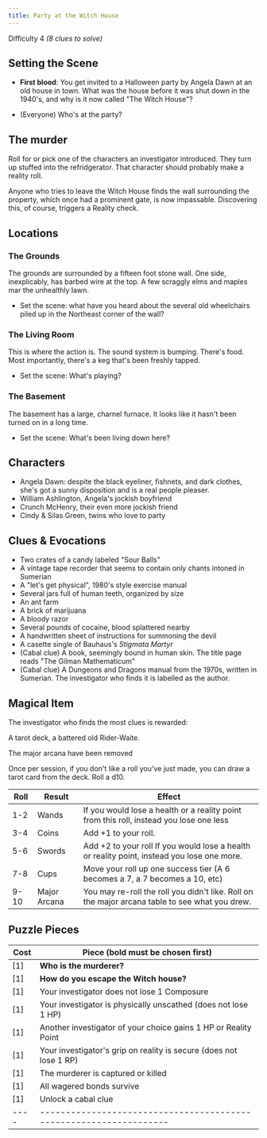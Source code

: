 ```yaml
---
title: Party at the Witch House
---
```


Difficulty 4
_(8 clues to solve)_

## Setting the Scene

- **First blood**: You get invited to a Halloween party by Angela Dawn at an old house in town. What was the house before it was shut down in the 1940's, and why is it now called "The Witch House"?

- (Everyone) Who's at the party?

## The murder

Roll for or pick one of the characters an investigator introduced. They turn up stuffed into the refridgerator. That character should probably make a reality roll.

Anyone who tries to leave the Witch House finds the wall surrounding the property, which once had a prominent gate, is now impassable. Discovering this, of course, triggers a Reality check.

## Locations

### The Grounds

The grounds are surrounded by a fifteen foot stone wall. One side, inexplicably, has barbed wire at the top. A few scraggly elms and maples mar the unhealthly lawn.

- Set the scene: what have you heard about the several old wheelchairs piled up in the Northeast corner of the wall?

### The Living Room

This is where the action is. The sound system is bumping. There's food. Most importantly, there's a keg that's been freshly tapped.

- Set the scene: What's playing?

### The Basement

The basement has a large, charnel furnace. It looks like it hasn't been turned on in a long time.

- Set the scene: What's been living down here?

## Characters

- Angela Dawn: despite the black eyeliner, fishnets, and dark clothes, she's got a sunny disposition and is a real people pleaser.
- William Ashlington, Angela's jockish boyfriend
- Crunch McHenry, their even more jockish friend
- Cindy & Silas Green, twins who love to party

## Clues & Evocations

- Two crates of a candy labeled "Sour Balls"
- A vintage tape recorder that seems to contain only chants intoned in Sumerian
- A "let's get physical", 1980's style exercise manual
- Several jars full of human teeth, organized by size
- An ant farm
- A brick of marijuana
- A bloody razor
- Several pounds of cocaine, blood splattered nearby
- A handwritten sheet of instructions for summoning the devil
- A casette single of Bauhaus's _Stigmata Martyr_
- (Cabal clue) A book, seemingly bound in human skin. The title page reads "The Gilman Mathematicum"
- (Cabal clue) A Dungeons and Dragons manual from the 1970s, written in Sumerian. The investigator who finds it is labelled as the author.

## Magical Item

The investigator who finds the most clues is rewarded:

A tarot deck, a battered old Rider-Waite.

The major arcana have been removed

Once per session, if you don't like a roll you've just made, you can draw a tarot card from the deck. Roll a d10.

| Roll | Result       | Effect                                                                                         |
| ---- | ------------ | ---------------------------------------------------------------------------------------------- |
| 1-2  | Wands        | If you would lose a health or a reality point from this roll, instead you lose one less        |
| 3-4  | Coins        | Add +1 to your roll.                                                                           |
| 5-6  | Swords       | Add +2 to your roll If you would lose a health or reality point, instead you lose one more.    |
| 7-8  | Cups         | Move your roll up one success tier (A 6 becomes a 7, a 7 becomes a 10, etc)                    |
| 9-10 | Major Arcana | You may re-roll the roll you didn't like. Roll on the major arcana table to see what you drew. |

## Puzzle Pieces

| Cost | Piece (bold must be chosen first)                                  |
| ---- | ------------------------------------------------------------------ |
| [1]  | **Who is the murderer?**                                           |
| [1]  | **How do you escape the Witch house?**                             |
| [1]  | Your investigator does not lose 1 Composure                        |
| [1]  | Your investigator is physically unscathed (does not lose 1 HP)     |
| [1]  | Another investigator of your choice gains 1 HP or Reality Point    |
| [1]  | Your investigator's grip on reality is secure (does not lose 1 RP) |
| [1]  | The murderer is captured or killed                                 |
| [1]  | All wagered bonds survive                                          |
| [1]  | Unlock a cabal clue                                                |
| ---- | ------------------------------------------------------------------ |
